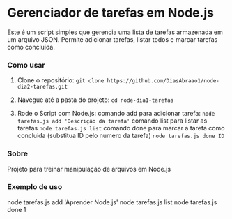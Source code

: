 # Gerenciador de tarefas em Node.js

Este é um script simples que gerencia uma lista de tarefas armazenada em um arquivo JSON.
Permite adicionar tarefas, listar todos e marcar tarefas como concluída.

### Como usar

1. Clone o repositório: `git clone https://github.com/DiasAbraao1/node-dia2-tarefas.git`

2. Navegue até a pasta do projeto: `cd node-dia1-tarefas`
   
3. Rode o Script com Node.js: 
comando add para adicionar tarefa:
`node tarefas.js add 'Descrição da tarefa'` 
comando list para listar as tarefas
`node tarefas.js list`
comando done para marcar a tarefa como concluida (substitua ID pelo numero da tarefa)
`node tarefas.js done ID`

### Sobre 

Projeto para treinar manipulação de arquivos em Node.js

### Exemplo de uso

node tarefas.js add 'Aprender Node.js'
node tarefas.js list
node tarefas.js done 1